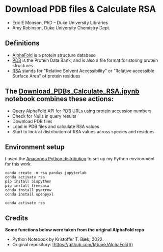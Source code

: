 # Download PDB files & Calculate RSA

- Eric E Monson, PhD – Duke University Libraries
- Amy Robinson, Duke University Chemistry Dept.

## Definitions

- [AlphaFold](https://alphafold.ebi.ac.uk) is a protein structure database
- [PDB](https://www.rcsb.org) is the Protein Data Bank, and is also a file format for storing protein structures
- [RSA](https://en.wikipedia.org/wiki/Relative_accessible_surface_area) stands for "Relative Solvent Accessibility" or "Relative accessible Surface Area" of protein residues

## The [Download_PDBs_Calculate_RSA.ipynb]() notebook combines these actions:
- Query AlphaFold API for PDB URLs using protein accession numbers
- Check for Nulls in query results
- Download PDB files
- Load in PDB files and calculate RSA values
- Start to look at distribution of RSA values across species and residues

## Environment setup

I used the [Anaconda Python distribution](https://www.anaconda.com/download) to set up my Python environment for this work.

```
conda create -n rsa pandas jupyterlab
conda activate rsa
pip install biopython
pip install freesasa
conda install pyarrow
conda install openpyxl

conda activate rsa
```

## Credits

**Some functions below were taken from the original AlphaFold repo**

- Python Notebook by Kristoffer T. Bæk, 2022. 
- Original repository: [https://github.com/ktbaek/AlphaFold]()
